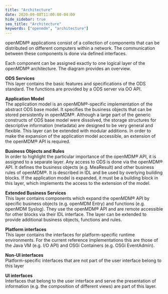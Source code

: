 ```yaml
---
title: "Architecture"
date: 2020-09-08T11:00:00-04:00
hide_sidebar: true
seo_title: "Architecture"
keywords: ["openmdm", "architecture"]
---
```


openMDM® applications consist of a collection of components that can be distributed on different computers within a network. The communication between these components is done via defined interfaces.

Each component can be assigned exactly to one logical layer of the openMDM® architecture. The diagram provides an overview.

**ODS Services**  
This layer contains the basic features and specifications of the ODS standard. The functions are provided by a ODS server via OO API.

**Application Model**  
The application model is an openMDM®-specific implementation of the abstract ODS base model. It specifies the business objects that can be stored persistently in openMDM®. Although a large part of the generic constructs of ODS base model were dissolved, the storage structures for descriptive information (metadata) are designed to be very general and flexible. This layer can be extended with modular additions. In order to make the expansion of the application model accessible, an extension of the openMDM® API is required.

**Business Objects and Rules**  
In order to highlight the particular importance of the openMDM® API, it is assigned to a separate layer. Any access to ODS is done via the openMDM® API. It defines the business objects (e.g. MeaResult) and other business rules of openMDM®. It is described in IDL and be used by overlying building blocks. If the application model is expanded, it must be a building block in this layer, which implements the access to the extension of the model.

**Extended Business Services**  
This layer contains components which expand the openMDM® API by specific business objects (e.g. openMDM Entry) and functions (e.g. openMDM Syslog). They use the openMDM® API and are remote accessible for other blocks via their IDL interface. The layer can be extended to provide additional business objects, functions and rules.

**Platform interfaces**  
This layer contains the interfaces for platform-specific runtime environments. For the current reference implementations this are those of the Java VM (e.g. I/O API) and OSGi Containers (e.g. OSGi EventAdmin).

**Non-UI interfaces**  
Platform-specific interfaces that are not part of the user interface belong to this layer

**UI interfaces**  
Interfaces that belong to the user interface and serve the presentation of information (e.g. the composition of different views) are part of this layer.